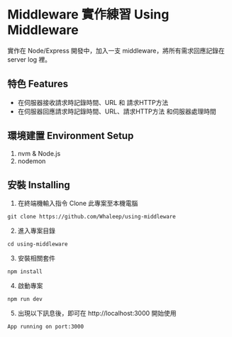 # Middleware 實作練習 Using Middleware
實作在 Node/Express 開發中，加入一支 middleware，將所有需求回應記錄在 server log 裡。

## 特色 Features
- 在伺服器接收請求時記錄時間、URL 和 請求HTTP方法
- 在伺服器回應請求時記錄時間、URL、請求HTTP方法 和伺服器處理時間


## 環境建置 Environment Setup

1. nvm & Node.js
2. nodemon

## 安裝 Installing

1. 在終端機輸入指令 Clone 此專案至本機電腦
```
git clone https://github.com/Whaleep/using-middleware
```
2. 進入專案目錄
```
cd using-middleware
```
3. 安裝相關套件
```
npm install
```
4. 啟動專案
```
npm run dev
```
5. 出現以下訊息後，即可在 http://localhost:3000 開始使用
```
App running on port:3000
```
